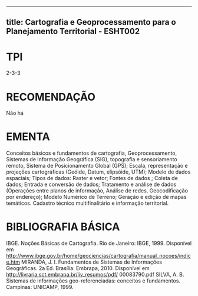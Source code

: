 
---
title: Cartografia e Geoprocessamento para o Planejamento Territorial - ESHT002 
---

# TPI

2-3-3

# RECOMENDAÇÃO

Não há

# EMENTA

Conceitos básicos e fundamentos de cartografia, Geoprocessamento, Sistemas de Informação Geográfica (SIG), topografia e sensoriamento remoto, Sistema de Posicionamento Global (GPS); Escala, representação e projeções cartográficas (Geóide, Datum, elipsóide, UTM); Modelo de dados espaciais; Tipos de dados: Raster e vetor; Fontes de dados ; Coleta de dados; Entrada e conversão de dados; Tratamento e análise de dados (Operações entre planos de informação, Análise de redes, Geocodificação por endereço); Modelo Numérico de Terreno; Geração e edição de mapas temáticos. Cadastro técnico multifinalitário e informação territorial.

# BIBLIOGRAFIA BÁSICA

IBGE. Noções Básicas de Cartografia. Rio de Janeiro: IBGE, 1999. Disponível em http://www.ibge.gov.br/home/geociencias/cartografia/manual_nocoes/indice.htm
MIRANDA, J. I. Fundamentos de Sistemas de Informações Geográficas. 2a Ed. Brasília: Embrapa, 2010. Disponível em http://livraria.sct.embrapa.br/liv_resumos/pdf/ 00083790.pdf
SILVA, A. B. Sistemas de informações geo-referenciadas: conceitos e fundamentos. Campinas: UNICAMP, 1999.
        